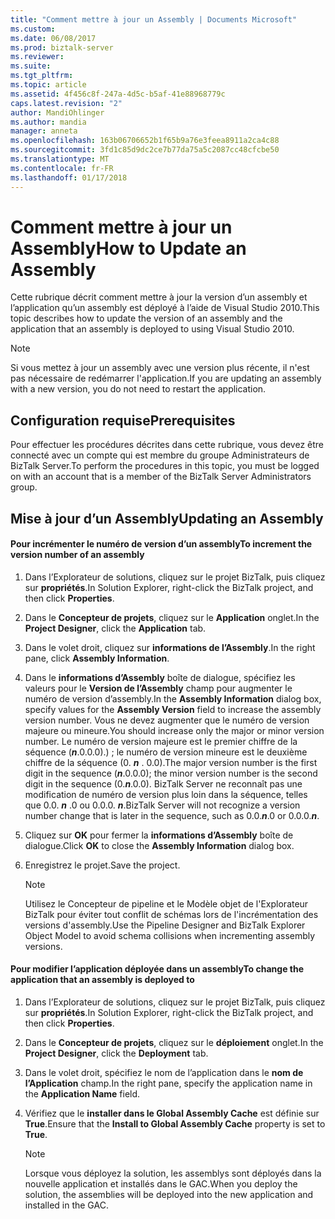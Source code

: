 ```yaml
---
title: "Comment mettre à jour un Assembly | Documents Microsoft"
ms.custom: 
ms.date: 06/08/2017
ms.prod: biztalk-server
ms.reviewer: 
ms.suite: 
ms.tgt_pltfrm: 
ms.topic: article
ms.assetid: 4f456c8f-247a-4d5c-b5af-41e88968779c
caps.latest.revision: "2"
author: MandiOhlinger
ms.author: mandia
manager: anneta
ms.openlocfilehash: 163b06706652b1f65b9a76e3feea8911a2ca4c88
ms.sourcegitcommit: 3fd1c85d9dc2ce7b77da75a5c2087cc48cfcbe50
ms.translationtype: MT
ms.contentlocale: fr-FR
ms.lasthandoff: 01/17/2018
---
```

# <a name="how-to-update-an-assembly"></a><span data-ttu-id="4cf61-102">Comment mettre à jour un Assembly</span><span class="sxs-lookup"><span data-stu-id="4cf61-102">How to Update an Assembly</span></span>
<span data-ttu-id="4cf61-103">Cette rubrique décrit comment mettre à jour la version d’un assembly et l’application qu’un assembly est déployé à l’aide de Visual Studio 2010.</span><span class="sxs-lookup"><span data-stu-id="4cf61-103">This topic describes how to update the version of an assembly and the application that an assembly is deployed to using Visual Studio 2010.</span></span>  
  
> [!NOTE]  
>  <span data-ttu-id="4cf61-104">Si vous mettez à jour un assembly avec une version plus récente, il n'est pas nécessaire de redémarrer l'application.</span><span class="sxs-lookup"><span data-stu-id="4cf61-104">If you are updating an assembly with a new version, you do not need to restart the application.</span></span>  
  
## <a name="prerequisites"></a><span data-ttu-id="4cf61-105">Configuration requise</span><span class="sxs-lookup"><span data-stu-id="4cf61-105">Prerequisites</span></span>  
 <span data-ttu-id="4cf61-106">Pour effectuer les procédures décrites dans cette rubrique, vous devez être connecté avec un compte qui est membre du groupe Administrateurs de BizTalk Server.</span><span class="sxs-lookup"><span data-stu-id="4cf61-106">To perform the procedures in this topic, you must be logged on with an account that is a member of the BizTalk Server Administrators group.</span></span>  
  
## <a name="updating-an-assembly"></a><span data-ttu-id="4cf61-107">Mise à jour d’un Assembly</span><span class="sxs-lookup"><span data-stu-id="4cf61-107">Updating an Assembly</span></span>  
  
#### <a name="to-increment-the-version-number-of-an-assembly"></a><span data-ttu-id="4cf61-108">Pour incrémenter le numéro de version d’un assembly</span><span class="sxs-lookup"><span data-stu-id="4cf61-108">To increment the version number of an assembly</span></span>  
  
1.  <span data-ttu-id="4cf61-109">Dans l’Explorateur de solutions, cliquez sur le projet BizTalk, puis cliquez sur **propriétés**.</span><span class="sxs-lookup"><span data-stu-id="4cf61-109">In Solution Explorer, right-click the BizTalk project, and then click **Properties**.</span></span>  
  
2.  <span data-ttu-id="4cf61-110">Dans le **Concepteur de projets**, cliquez sur le **Application** onglet.</span><span class="sxs-lookup"><span data-stu-id="4cf61-110">In the **Project Designer**, click the **Application** tab.</span></span>  
  
3.  <span data-ttu-id="4cf61-111">Dans le volet droit, cliquez sur **informations de l’Assembly**.</span><span class="sxs-lookup"><span data-stu-id="4cf61-111">In the right pane, click **Assembly Information**.</span></span>  
  
4.  <span data-ttu-id="4cf61-112">Dans le **informations d’Assembly** boîte de dialogue, spécifiez les valeurs pour le **Version de l’Assembly** champ pour augmenter le numéro de version d’assembly.</span><span class="sxs-lookup"><span data-stu-id="4cf61-112">In the **Assembly Information** dialog box, specify values for the **Assembly Version** field to increase the assembly version number.</span></span> <span data-ttu-id="4cf61-113">Vous ne devez augmenter que le numéro de version majeure ou mineure.</span><span class="sxs-lookup"><span data-stu-id="4cf61-113">You should increase only the major or minor version number.</span></span> <span data-ttu-id="4cf61-114">Le numéro de version majeure est le premier chiffre de la séquence (***n***.0.0.0).) ; le numéro de version mineure est le deuxième chiffre de la séquence (0. ***n*** . 0.0).</span><span class="sxs-lookup"><span data-stu-id="4cf61-114">The major version number is the first digit in the sequence (***n***.0.0.0); the minor version number is the second digit in the sequence (0.***n***.0.0).</span></span> <span data-ttu-id="4cf61-115">BizTalk Server ne reconnaît pas une modification de numéro de version plus loin dans la séquence, telles que 0.0.  ***n*** .0 ou 0.0.0. ***n***.</span><span class="sxs-lookup"><span data-stu-id="4cf61-115">BizTalk Server will not recognize a version number change that is later in the sequence, such as 0.0.***n***.0 or 0.0.0.***n***.</span></span>  
  
5.  <span data-ttu-id="4cf61-116">Cliquez sur **OK** pour fermer la **informations d’Assembly** boîte de dialogue.</span><span class="sxs-lookup"><span data-stu-id="4cf61-116">Click **OK** to close the **Assembly Information** dialog box.</span></span>  
  
6.  <span data-ttu-id="4cf61-117">Enregistrez le projet.</span><span class="sxs-lookup"><span data-stu-id="4cf61-117">Save the project.</span></span>  
  
    > [!NOTE]  
    >  <span data-ttu-id="4cf61-118">Utilisez le Concepteur de pipeline et le Modèle objet de l'Explorateur BizTalk pour éviter tout conflit de schémas lors de l'incrémentation des versions d'assembly.</span><span class="sxs-lookup"><span data-stu-id="4cf61-118">Use the Pipeline Designer and BizTalk Explorer Object Model to avoid schema collisions when incrementing assembly versions.</span></span>  
  
#### <a name="to-change-the-application-that-an-assembly-is-deployed-to"></a><span data-ttu-id="4cf61-119">Pour modifier l’application déployée dans un assembly</span><span class="sxs-lookup"><span data-stu-id="4cf61-119">To change the application that an assembly is deployed to</span></span>  
  
1.  <span data-ttu-id="4cf61-120">Dans l’Explorateur de solutions, cliquez sur le projet BizTalk, puis cliquez sur **propriétés**.</span><span class="sxs-lookup"><span data-stu-id="4cf61-120">In Solution Explorer, right-click the BizTalk project, and then click **Properties**.</span></span>  
  
2.  <span data-ttu-id="4cf61-121">Dans le **Concepteur de projets**, cliquez sur le **déploiement** onglet.</span><span class="sxs-lookup"><span data-stu-id="4cf61-121">In the **Project Designer**, click the **Deployment** tab.</span></span>  
  
3.  <span data-ttu-id="4cf61-122">Dans le volet droit, spécifiez le nom de l’application dans le **nom de l’Application** champ.</span><span class="sxs-lookup"><span data-stu-id="4cf61-122">In the right pane, specify the application name in the **Application Name** field.</span></span>  
  
4.  <span data-ttu-id="4cf61-123">Vérifiez que le **installer dans le Global Assembly Cache** est définie sur **True**.</span><span class="sxs-lookup"><span data-stu-id="4cf61-123">Ensure that the **Install to Global Assembly Cache** property is set to **True**.</span></span>  
  
    > [!NOTE]  
    >  <span data-ttu-id="4cf61-124">Lorsque vous déployez la solution, les assemblys sont déployés dans la nouvelle application et installés dans le GAC.</span><span class="sxs-lookup"><span data-stu-id="4cf61-124">When you deploy the solution, the assemblies will be deployed into the new application and installed in the GAC.</span></span>